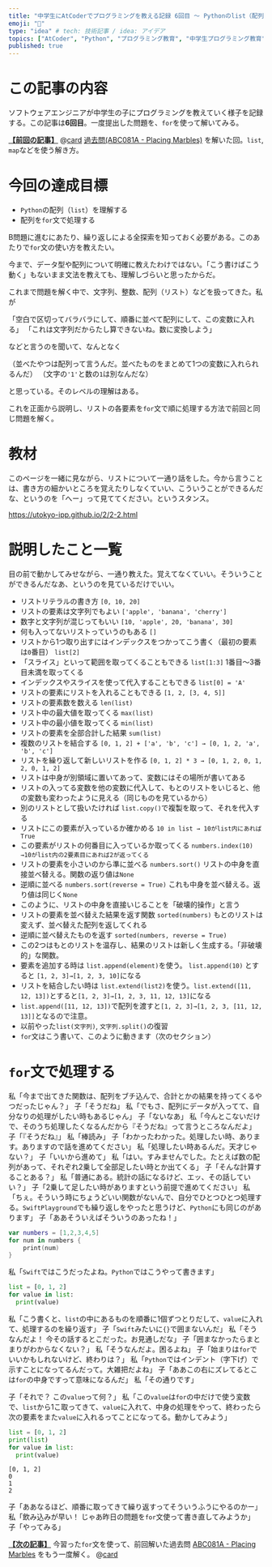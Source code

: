 ```yaml
---
title: "中学生にAtCoderでプログラミングを教える記録 6回目 〜 Pythonのlist（配列）と for 文を教える"
emoji: "🐣"
type: "idea" # tech: 技術記事 / idea: アイデア
topics: ["AtCoder", "Python", "プログラミング教育", "中学生プログラミング教育"]
published: true
---
```

# この記事の内容
ソフトウェアエンジニアが中学生の子にプログラミングを教えていく様子を記録する。この記事は**6回目**。一度提出した問題を、`for`を使って解いてみる。

[**【前回の記事】**](https://zenn.dev/aromarious/articles/enjoy-atcoder-05)
@[card](https://zenn.dev/aromarious/articles/enjoy-atcoder-05)
[過去問(ABC081A - Placing Marbles)](https://atcoder.jp/contests/abc081/tasks/abc081_a) を解いた回。`list`, `map`などを使う解き方。

# 今回の達成目標
- `Python`の配列（`list`）を理解する
- 配列を`for`文で処理する

B問題に進むにあたり、繰り返しによる全探索を知っておく必要がある。このあたりで`for`文の使い方を教えたい。

今まで、データ型や配列について明確に教えたわけではない。「こう書けばこう動く」もないまま文法を教えても、理解しづらいと思ったからだ。

これまで問題を解く中で、文字列、整数、配列（リスト）などを扱ってきた。私が

「空白で区切ってバラバラにして、順番に並べて配列にして、この変数に入れる」
「これは文字列だからたし算できないね。数に変換しよう」

などと言うのを聞いて、なんとなく

（並べたやつは配列って言うんだ。並べたものをまとめて1つの変数に入れられるんだ）
（文字の`'1'`と数の`1`は別なんだな）

と思っている。そのレベルの理解はある。

これを正面から説明し、リストの各要素を`for`文で順に処理する方法で前回と同じ問題を解く。

# 教材

このページを一緒に見ながら、リストについて一通り話をした。今から言うことは、書き方の細かいところを覚えたりしなくていい、こういうことができるんだな、というのを「へー」って見ててください。というスタンス。

https://utokyo-ipp.github.io/2/2-2.html

# 説明したこと一覧
目の前で動かしてみせながら、一通り教えた。覚えてなくていい。そういうことができるんだなあ、というのを見ているだけでいい。
- リストリテラルの書き方 `[0, 10, 20]`
- リストの要素は文字列でもよい `['apple', 'banana', 'cherry']`
- 数字と文字列が混じってもいい `[10, 'apple', 20, 'banana', 30]`
- 何も入ってないリストっていうのもある `[]`
- リストから1つ取り出すにはインデックスをつかってこう書く（最初の要素は`0`番目） `list[2]`
- 「スライス」といって範囲を取ってくることもできる `list[1:3]` 1番目〜3番目未満を取ってくる
- インデックスやスライスを使って代入することもできる `list[0] = 'A'`
- リストの要素にリストを入れることもできる `[1, 2, [3, 4, 5]]`
- リストの要素数を数える `len(list)`
- リスト中の最大値を取ってくる `max(list)`
- リスト中の最小値を取ってくる `min(list)`
- リストの要素を全部合計した結果 `sum(list)`
- 複数のリストを結合する `[0, 1, 2] + ['a', 'b', 'c'] → [0, 1, 2, 'a', 'b', 'c']`
- リストを繰り返して新しいリストを作る `[0, 1, 2] * 3 → [0, 1, 2, 0, 1, 2, 0, 1, 2]`
- リストは中身が別領域に置いてあって、変数にはその場所が書いてある
- リストの入ってる変数を他の変数に代入して、もとのリストをいじると、他の変数も変わったように見える（同じものを見ているから）
- 別のリストとして扱いたければ `list.copy()`で複製を取って、それを代入する
- リストにこの要素が入っているか確かめる `10 in list → 10がlist内にあればTrue`
- この要素がリストの何番目に入っているか取ってくる `numbers.index(10) →10がlist内の2要素目にあれば2が返ってくる`
- リストの要素を小さいのから準に並べる `numbers.sort()` リストの中身を直接並べ替える。関数の返り値は`None`
- 逆順に並べる `numbers.sort(reverse = True)` これも中身を並べ替える。返り値は同じく`None`
- このように、リストの中身を直接いじることを「破壊的操作」と言う
- リストの要素を並べ替えた結果を返す関数 `sorted(numbers)` もとのリストは変えず、並べ替えた配列を返してくれる
- 逆順に並べ替えたものを返す `sorted(numbers, reverse = True)`
- この2つはもとのリストを温存し、結果のリストは新しく生成する。「非破壊的」な関数。
- 要素を追加する時は `list.append(element)`を使う。 `list.append(10)` とすると `[1, 2, 3]→[1, 2, 3, 10]`になる
- リストを結合したい時は `list.extend(list2)`を使う。`list.extend([11, 12, 13])`とすると`[1, 2, 3]→[1, 2, 3, 11, 12, 13]`になる
- `list.append([11, 12, 13])`で配列を渡すと`[1, 2, 3]→[1, 2, 3, [11, 12, 13]]`となるので注意。
- 以前やった`list(文字列)`, `文字列.split()`の復習
- `for`文はこう書いて、このように動きます（次のセクション） 

# `for`文で処理する
私「今まで出てきた関数は、配列をブチ込んで、合計とかの結果を持ってくるやつだったじゃん？」
子「そうだね」
私「でもさ、配列にデータが入ってて、自分なりの処理がしたい時もあるじゃん」
子「ないなあ」
私「今んとこないだけで、そのうち処理したくなるんだから『そうだね』って言うところなんだよ」
子「『そうだね』」
私「棒読み」
子「わかったわかった。処理したい時、あります。ありますので話を進めてください」
私「処理したい時あるんだ。天才じゃない？」
子「いいから進めて」
私「はい。すみませんでした。たとえば数の配列があって、それぞれ2乗して全部足したい時とか出てくる」
子「そんな計算することある？」
私「普通にある。統計の話になるけど、エッ、その話していい？」
子「2乗して足したい時がありますという前提で進めてください」
私「ちぇ。そういう時にちょうどいい関数がないんで、自分でひとつひとつ処理する。`SwiftPlayground`でも繰り返しをやったと思うけど、`Python`にも同じのがあります」
子「ああそういえばそういうのあったね！」

```swift
var numbers = [1,2,3,4,5]
for num in numbers {
    print(num)
}
```

私「`Swift`ではこうだったよね。`Python`ではこうやって書きます」

```python
list = [0, 1, 2]
for value in list:
  print(value)
```

私「こう書くと、`list`の中にあるものを順番に1個ずつとりだして、`value`に入れて、処理するのを繰り返す」
子「`Swift`みたいに`{}`で囲まないんだ」
私「そうなんだよ！ 今その話するとこだった。お見通しだな」
子「囲まなかったらまとまりがわからなくない？」
私「そうなんだよ。困るよね」
子「始まりは`for`でいいかもしれないけど、終わりは？」
私「`Python`ではインデント（字下げ）で示すことになってるんだって。大雑把だよね」
子「ああこの右にズレてるとこは`for`の中身ですって意味になるんだ」
私「その通りです」

子「それで？ この`value`って何？」
私「この`value`は`for`の中だけで使う変数で、`list`から1こ取ってきて、`value`に入れて、中身の処理をやって、終わったら次の要素をまた`value`に入れるってことになってる。動かしてみよう」

```python
list = [0, 1, 2]
print(list)
for value in list:
  print(value)
```
```:結果
[0, 1, 2]
0
1
2
```

子「ああなるほど、順番に取ってきて繰り返すってそういうふうにやるのかー」
私「飲み込みが早い！ じゃあ昨日の問題を`for`文使って書き直してみようか」
子「やってみる」

[**【次の記事】**](https://zenn.dev/aromarious/articles/enjoy-atcoder-07) 今習った`for`文を使って、前回解いた過去問  [ABC081A - Placing Marbles](https://atcoder.jp/contests/abc081/tasks/abc081_a) をもう一度解く。
@[card](https://zenn.dev/aromarious/articles/enjoy-atcoder-07)
